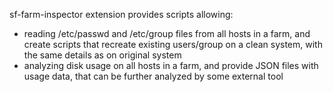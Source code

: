 sf-farm-inspector extension provides scripts allowing:

- reading /etc/passwd and /etc/group files from all hosts in a farm, and
  create scripts that recreate existing users/group on a clean system,
  with the same details as on original system
- analyzing disk usage on all hosts in a farm, and provide JSON files
  with usage data, that can be further analyzed by some external tool
